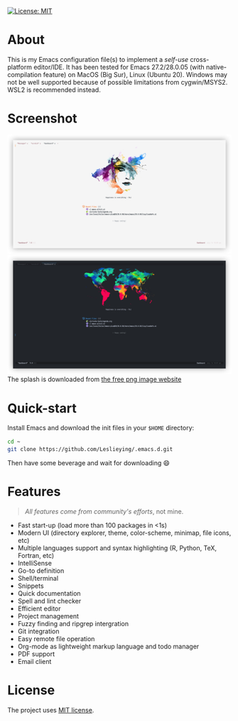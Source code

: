 [![License: MIT](https://img.shields.io/badge/License-MIT-yellow.svg)](https://opensource.org/licenses/MIT)

# About
 This is my Emacs configuration file(s) to implement a *self-use* cross-platform editor/IDE. It has been tested for Emacs 27.2/28.0.05 (with native-compilation feature) on MacOS (Big Sur), Linux (Ubuntu 20). Windows may not be well supported because of possible limitations from cygwin/MSYS2. WSL2 is recommended instead.

# Screenshot
![](screenshot-light.png)
![](screenshot-dark.png)
The splash is downloaded from [the free png image website](https://www.freepngimg.com)

# Quick-start

Install Emacs and download the init files in your `$HOME` directory:
```bash
cd ~
git clone https://github.com/Leslieying/.emacs.d.git
```
Then have some beverage and wait for downloading :smile:

# Features

> *All features come from community's efforts*, not mine.

- Fast start-up (load more than 100 packages in <1s)
- Modern UI (directory explorer, theme, color-scheme, minimap, file icons, etc)
- Multiple languages support and syntax highlighting (R, Python, TeX, Fortran, etc)
- IntelliSense
- Go-to definition
- Shell/terminal
- Snippets
- Quick documentation
- Spell and lint checker
- Efficient editor
- Project management
- Fuzzy finding and ripgrep intergration
- Git integration
- Easy remote file operation
- Org-mode as lightweight markup language and todo manager
- PDF support
- Email client

# License
The project uses [MIT license](LICENSE).

